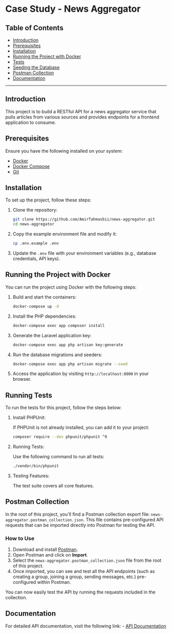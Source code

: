# Case Study - News Aggregator

## Table of Contents

- [Introduction](#introduction)
- [Prerequisites](#prerequisites)
- [Installation](#installation)
- [Running the Project with Docker](#running-the-project-with-docker)
- [Tests](#Running-Tests)
- [Seeding the Database](#seeding-the-database)
- [Postman Collection](#postman-collection)
- [Documentation](#documentation)

---

## Introduction

This project is to build a RESTful API for a news aggregator service that pulls articles from various
sources and provides endpoints for a frontend application to consume.

## Prerequisites

Ensure you have the following installed on your system:

- [Docker](https://docs.docker.com/get-docker/)
- [Docker Compose](https://docs.docker.com/compose/install/)
- [Git](https://git-scm.com/book/en/v2/Getting-Started-Installing-Git)

## Installation

To set up the project, follow these steps:

1. Clone the repository:
    ```bash
    git clone https://github.com/AmirTahmasbii/news-aggregator.git
    cd news-aggregator
    ```

2. Copy the example environment file and modify it:
    ```bash
    cp .env.example .env
    ```

3. Update the `.env` file with your environment variables (e.g., database credentials, API keys).

## Running the Project with Docker

You can run the project using Docker with the following steps:

1. Build and start the containers:
    ```bash
    docker-compose up -d
    ```

2. Install the PHP dependencies:
    ```bash
    docker-compose exec app composer install
    ```

3. Generate the Laravel application key:
    ```bash
    docker-compose exec app php artisan key:generate
    ```

4. Run the database migrations and seeders:
    ```bash
    docker-compose exec app php artisan migrate --seed
    ```

5. Access the application by visiting `http://localhost:8000` in your browser.


## Running Tests

To run the tests for this project, follow the steps below:

1. Install PHPUnit:

    If PHPUnit is not already installed, you can add it to your     project:

    ```bash
    composer require --dev phpunit/phpunit ^9
    ```
2. Running Tests:

    Use the following command to run all tests:

    ```bash
    ./vendor/bin/phpunit
    ```
3. Testing Features:

    The test suite covers all core features.

## Postman Collection

In the root of this project, you'll find a Postman collection export file: `news-aggregator.postman_collection.json`. This file contains pre-configured API requests that can be imported directly into Postman for testing the API.

### How to Use

1. Download and install [Postman](https://www.postman.com/downloads/).
2. Open Postman and click on **Import**.
3. Select the `news-aggregator.postman_collection.json` file from the root of this project.
4. Once imported, you can see and test all the API endpoints (such as creating a group, joining a group, sending messages, etc.) pre-configured within Postman.

You can now easily test the API by running the requests included in the collection.

## Documentation
For detailed API documentation, visit the following link:
    - [API Documentation](http://localhost:8000/docs)
